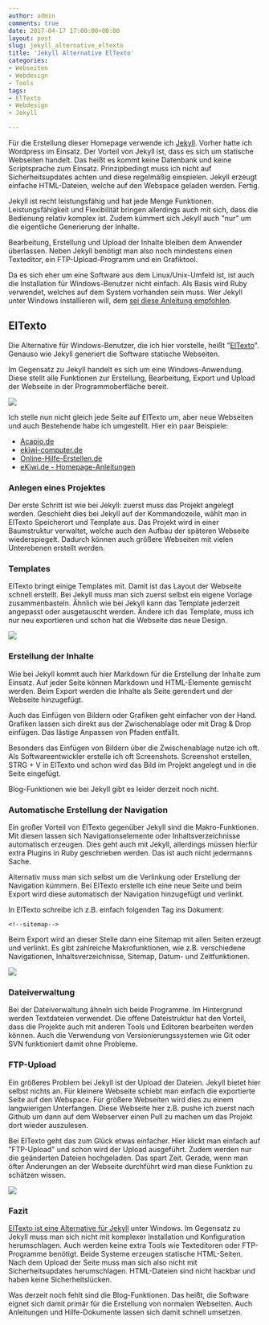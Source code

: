 ```yaml
---
author: admin
comments: true
date: 2017-04-17 17:00:00+00:00
layout: post
slug: jekyll_alternative_eltexto
title: 'Jekyll Alternative ElTexto'
categories:
- Webseiten
- Webdesign
- Tools
tags:
- ElTexto
- Webdesign
- Jekyll

---
```


Für die Erstellung dieser Homepage verwende ich [Jekyll](https://jekyllrb.com/). Vorher hatte ich Wordpress im Einsatz. Der Vorteil von Jekyll ist, dass es sich um statische Webseiten handelt. Das heißt es kommt keine Datenbank und keine Scriptsprache zum Einsatz. Prinzipbedingt muss ich nicht auf Sicherheitsupdates achten und diese regelmäßig einspielen. Jekyll erzeugt einfache HTML-Dateien, welche auf den Webspace geladen werden. Fertig.

Jekyll ist recht leistungsfähig und hat jede Menge Funktionen. Leistungsfähigkeit und Flexibilität bringen allerdings auch mit sich, dass die Bedienung relativ komplex ist. Zudem kümmert sich Jekyll auch "nur" um die eigentliche Generierung der Inhalte. 

Bearbeitung, Erstellung und Upload der Inhalte bleiben dem Anwender überlassen. Neben Jekyll benötigt man also noch mindestens einen Texteditor, ein FTP-Upload-Programm und ein Grafiktool.

Da es sich eher um eine Software aus dem Linux/Unix-Umfeld ist, ist auch die Installation für Windows-Benutzer nicht einfach. Als Basis wird Ruby verwendet, welches auf dem System vorhanden sein muss. Wer Jekyll unter Windows installieren will, dem [sei diese Anleitung empfohlen](https://davidburela.wordpress.com/2015/11/28/easily-install-jekyll-on-windows-with-3-command-prompt-entries-and-chocolatey/).

## ElTexto

Die Alternative für Windows-Benutzer, die ich hier vorstelle, heißt "[ElTexto](http://eltexto.net)". Genauso wie Jekyll generiert die Software statische Webseiten. 

Im Gegensatz zu Jekyll handelt es sich um eine Windows-Anwendung. Diese stellt alle Funktionen zur Erstellung, Bearbeitung, Export und Upload der Webseite in der Programmoberfläche bereit.

![](/assets/uploads/2017/4/eltexto.png)

Ich stelle nun nicht gleich jede Seite auf ElTexto um, aber neue Webseiten und auch Bestehende habe ich umgestellt. Hier ein paar Beispiele:

- [Acapio.de](https://acapio.de/)
- [ekiwi-computer.de](https://ekiwi-computer.de/)
- [Online-Hilfe-Erstellen.de](https://online-hilfe-erstellen.de/)
- [eKiwi.de - Homepage-Anleitungen](https://ekiwi.de/anleitungen/index.html)

### Anlegen eines Projektes

Der erste Schritt ist wie bei Jekyll: zuerst muss das Projekt angelegt werden. Geschieht dies bei Jekyll auf der Kommandozeile, wählt man in ElTexto Speicherort und Template aus. Das Projekt wird in einer Baumstruktur verwaltet, welche auch den Aufbau der späteren Webseite wiederspiegelt. Dadurch können auch größere Webseiten mit vielen Unterebenen erstellt werden.

### Templates

ElTexto bringt einige Templates mit. Damit ist das Layout der Webseite schnell erstellt. Bei Jekyll muss man sich zuerst selbst ein eigene Vorlage zusammenbasteln. Ähnlich wie bei Jekyll kann das Template jederzeit angepasst oder ausgetauscht werden. Ändere ich das Template, muss ich nur neu exportieren und schon hat die Webseite das neue Design.

![](/assets/uploads/2017/4/eltexto_template.png)

### Erstellung der Inhalte

Wie bei Jekyll kommt auch hier Markdown für die Erstellung der Inhalte zum Einsatz. Auf jeder Seite können Markdown und HTML-Elemente gemischt werden. Beim Export werden die Inhalte als Seite gerendert und der Webseite hinzugefügt. 

Auch das Einfügen von Bildern oder Grafiken geht einfacher von der Hand. Grafiken lassen sich direkt aus der Zwischenablage oder mit Drag & Drop einfügen. Das lästige Anpassen von Pfaden entfällt.

Besonders das Einfügen von Bildern über die Zwischenablage nutze ich oft. Als Softwareentwickler erstelle ich oft Screenshots. Screenshot erstellen, STRG + V in ElTexto und schon wird das Bild im Projekt angelegt und in die Seite eingefügt.

Blog-Funktionen wie bei Jekyll gibt es leider derzeit noch nicht.

### Automatische Erstellung der Navigation

Ein großer Vorteil von ElTexto gegenüber Jekyll sind die Makro-Funktionen. Mit diesen lassen sich Navigationselemente oder Inhaltsverzeichnisse automatisch erzeugen. Dies geht auch mit Jekyll, allerdings müssen hierfür extra Plugins in Ruby geschrieben werden. Das ist auch nicht jedermanns Sache.

Alternativ muss man sich selbst um die Verlinkung oder Erstellung der Navigation kümmern. Bei ElTexto erstelle ich eine neue Seite und beim Export wird diese automatisch der Navigation hinzugefügt und verlinkt. 

In ElTexto schreibe ich z.B. einfach folgenden Tag ins Dokument:

	<!--sitemap-->

Beim Export wird an dieser Stelle dann eine Sitemap mit allen Seiten erzeugt und verlinkt. Es gibt zahlreiche Makrofunktionen, wie z.B. verschiedene Navigationen, Inhaltsverzeichnisse, Sitemap, Datum- und Zeitfunktionen.

![](/assets/uploads/2017/4/eltexto_makro.png)

### Dateiverwaltung

Bei der Dateiverwaltung ähneln sich beide Programme. Im Hintergrund werden Textdateien verwendet. Die offene Dateistruktur hat den Vorteil, dass die Projekte auch mit anderen Tools und Editoren bearbeiten werden können. Auch die Verwendung von Versionierungssystemen wie Git oder SVN funktioniert damit ohne Probleme.

### FTP-Upload

Ein größeres Problem bei Jekyll ist der Upload der Dateien. Jekyll bietet hier selbst nichts an. Für kleinere Webseite schiebt man einfach die exportierte Seite auf den Webspace. Für größere Webseiten wird dies zu einem langwierigen Unterfangen. Diese Webseite hier z.B. pushe ich zuerst nach Github um dann auf dem Webserver einen Pull zu machen um das Projekt dort wieder auszulesen.

Bei ElTexto geht das zum Glück etwas einfacher. Hier klickt man einfach auf "FTP-Upload" und schon wird der Upload ausgeführt. Zudem werden nur die geänderten Dateien hochgeladen. Das spart Zeit. Gerade, wenn man öfter Änderungen an der Webseite durchführt wird man diese Funktion zu schätzen wissen. 

![](/assets/uploads/2017/4/eltexto_ftp.png)

### Fazit

[ElTexto ist eine Alternative für Jekyll](https://eltexto.net) unter Windows. Im Gegensatz zu Jekyll muss man sich nicht mit komplexer Installation und Konfiguration herumschlagen. Auch werden keine extra Tools wie Texteditoren oder FTP-Programme benötigt. Beide Systeme erzeugen statische HTML-Seiten. Nach dem Upload der Seite muss man sich also nicht mit Sicherheitsupdates herumschlagen. HTML-Dateien sind nicht hackbar und haben keine Sicherheitslücken.

Was derzeit noch fehlt sind die Blog-Funktionen. Das heißt, die Software eignet sich damit primär für die Erstellung von normalen Webseiten. Auch Anleitungen und Hilfe-Dokumente lassen sich damit schnell umsetzen.
